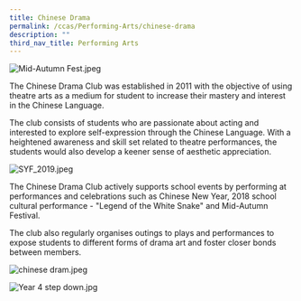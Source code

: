 ```yaml
---
title: Chinese Drama
permalink: /ccas/Performing-Arts/chinese-drama
description: ""
third_nav_title: Performing Arts
---
```

![Mid-Autumn Fest.jpeg](https://www-bpghs-moe-edu-sg-admin.cwp.sg/qql/slot/u148/BPGHS%202019/Holistic%20Education/CCAs/Performing%20Arts/Chinese%20Drama/Mid-Autumn%20Fest.jpeg)  

The Chinese Drama Club was established in 2011 with the objective of using theatre arts as a medium for student to increase their mastery and interest in the Chinese Language.

  

The club consists of students who are passionate about acting and interested to explore self-expression through the Chinese Language. With a heightened awareness and skill set related to theatre performances, the students would also develop a keener sense of aesthetic appreciation.

  

![SYF_2019.jpeg](https://www-bpghs-moe-edu-sg-admin.cwp.sg/qql/slot/u148/BPGHS%202019/Holistic%20Education/CCAs/Performing%20Arts/Chinese%20Drama/SYF_2019.jpeg)

  

The Chinese Drama Club actively supports school events by performing at performances and celebrations such as Chinese New Year, 2018 school cultural performance - "Legend of the White Snake" and Mid-Autumn Festival.

  

The club also regularly organises outings to plays and performances to expose students to different forms of drama art and foster closer bonds between members.

  

![chinese dram.jpeg](https://www-bpghs-moe-edu-sg-admin.cwp.sg/qql/slot/u148/BPGHS%202019/Holistic%20Education/CCAs/Performing%20Arts/Chinese%20Drama/chinese%20dram.jpeg)  

![Year 4 step down.jpg](https://www-bpghs-moe-edu-sg-admin.cwp.sg/qql/slot/u148/BPGHS%202019/Holistic%20Education/CCAs/Performing%20Arts/Chinese%20Drama/Year%204%20step%20down.jpg)